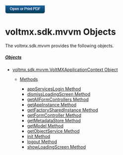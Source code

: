                         

[![](Resources/Images/pdf.png)](http://docs.voltmx.com/9_x_PDFs/iris/voltmx_ref_arch_ap_internali.pdf)


voltmx.sdk.mvvm Objects
=====================

The voltmx.sdk.mvvm provides the following objects.

##### [Objects](#)

*   [voltmx.sdk.mvvm.VoltMXApplicationContext Object](voltmx.sdk.mvvm.VoltMXApplicationContext_Object.md)
    
    *   [Methods](voltmx.sdk.mvvm.VoltMXApplicationContext_Methods.md)
        
        *   [appServicesLogin Method](voltmx.sdk.mvvm.VoltMXApplicationContext_Methods.md#AppSrvLg)
        *   [dismissLoadingScreen Method](voltmx.sdk.mvvm.VoltMXApplicationContext_Methods.md#DisLoad)
        *   [getAllFormControllers Method](voltmx.sdk.mvvm.VoltMXApplicationContext_Methods.md#GetAllFrms)
        *   [getAppInstance Method](voltmx.sdk.mvvm.VoltMXApplicationContext_Methods.md#GetAppIn)
        *   [getFactorySharedInstance Method](voltmx.sdk.mvvm.VoltMXApplicationContext_Methods.md#GetFac)
        *   [getFormController Method](voltmx.sdk.mvvm.VoltMXApplicationContext_Methods.md#GetFrmCrt)
        *   [getMetadataStore Method](voltmx.sdk.mvvm.VoltMXApplicationContext_Methods.md#GetMeta)
        *   [getModel Method](voltmx.sdk.mvvm.VoltMXApplicationContext_Methods.md#GetModel)
        *   [getObjectService Method](voltmx.sdk.mvvm.VoltMXApplicationContext_Methods.md#GetOS)
        *   [init Method](voltmx.sdk.mvvm.VoltMXApplicationContext_Methods.md#init)
        *   [logout Method](voltmx.sdk.mvvm.VoltMXApplicationContext_Methods.md#logout)
        *   [showLoadingScreen Method](voltmx.sdk.mvvm.VoltMXApplicationContext_Methods.md#ShowLoad)
